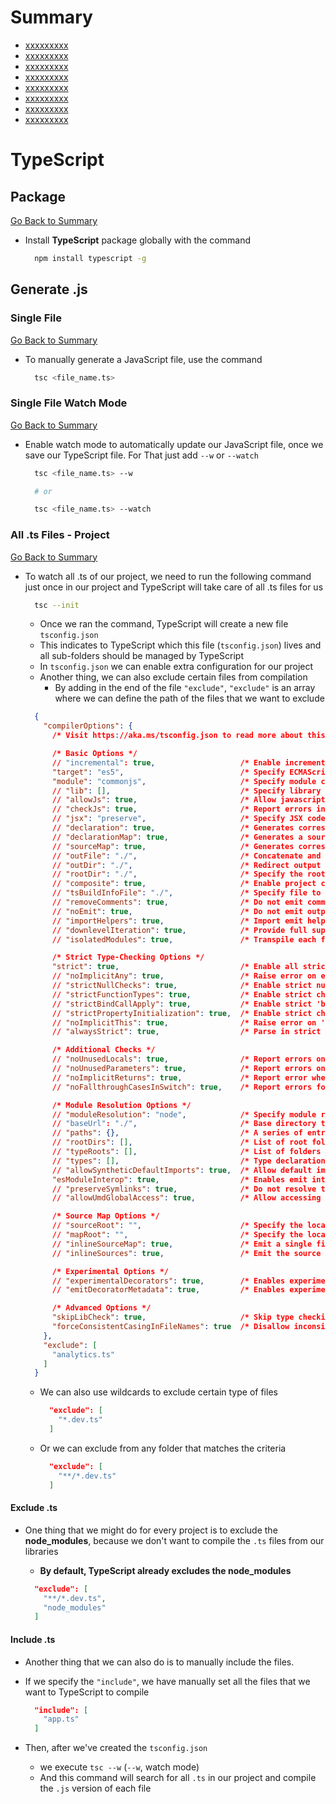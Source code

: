 <h1 id='summary'>Summary</h1>

-   [xxxxxxxxx](#xxxxxxxx)
-   [xxxxxxxxx](#xxxxxxxx)
-   [xxxxxxxxx](#xxxxxxxx)
-   [xxxxxxxxx](#xxxxxxxx)
-   [xxxxxxxxx](#xxxxxxxx)
-   [xxxxxxxxx](#xxxxxxxx)
-   [xxxxxxxxx](#xxxxxxxx)
-   [xxxxxxxxx](#xxxxxxxx)

<h1 id='typescript'>TypeScript</h1>

<h2 id='package'>Package</h2>

[Go Back to Summary](#summary)

-   Install **TypeScript** package globally with the command

    ```Bash
      npm install typescript -g
    ```

<h2 id='generatejs'>Generate .js</h2>

<h3 id='singlefile'>Single File</h3>

[Go Back to Summary](#summary)

-   To manually generate a JavaScript file, use the command

    ```Bash
      tsc <file_name.ts>
    ```

<h3 id='singlefilewatch'>Single File Watch Mode</h3>

[Go Back to Summary](#summary)

-   Enable watch mode to automatically update our JavaScript file, once we save our TypeScript file. For That just add `--w` or `--watch`

    ```Bash
      tsc <file_name.ts> --w

      # or

      tsc <file_name.ts> --watch
    ```

<h3 id='allfileswatch'>All .ts Files - Project</h3>

[Go Back to Summary](#summary)

-   To watch all .ts of our project, we need to run the following command just once in our project and TypeScript will take care of all .ts files for us

    ```Bash
      tsc --init
    ```

    -   Once we ran the command, TypeScript will create a new file `tsconfig.json`
    -   This indicates to TypeScript which this file (`tsconfig.json`) lives and all sub-folders should be managed by TypeScript
    -   In `tsconfig.json` we can enable extra configuration for our project
    -   Another thing, we can also exclude certain files from compilation
        -   By adding in the end of the file `"exclude"`, `"exclude"` is an array where we can define the path of the files that we want to exclude

    ```JSON
      {
        "compilerOptions": {
          /* Visit https://aka.ms/tsconfig.json to read more about this file */

          /* Basic Options */
          // "incremental": true,                   /* Enable incremental compilation */
          "target": "es5",                          /* Specify ECMAScript target version: 'ES3' (default), 'ES5', 'ES2015', 'ES2016', 'ES2017', 'ES2018', 'ES2019', 'ES2020', or 'ESNEXT'. */
          "module": "commonjs",                     /* Specify module code generation: 'none', 'commonjs', 'amd', 'system', 'umd', 'es2015', 'es2020', or 'ESNext'. */
          // "lib": [],                             /* Specify library files to be included in the compilation. */
          // "allowJs": true,                       /* Allow javascript files to be compiled. */
          // "checkJs": true,                       /* Report errors in .js files. */
          // "jsx": "preserve",                     /* Specify JSX code generation: 'preserve', 'react-native', or 'react'. */
          // "declaration": true,                   /* Generates corresponding '.d.ts' file. */
          // "declarationMap": true,                /* Generates a sourcemap for each corresponding '.d.ts' file. */
          // "sourceMap": true,                     /* Generates corresponding '.map' file. */
          // "outFile": "./",                       /* Concatenate and emit output to single file. */
          // "outDir": "./",                        /* Redirect output structure to the directory. */
          // "rootDir": "./",                       /* Specify the root directory of input files. Use to control the output directory structure with --outDir. */
          // "composite": true,                     /* Enable project compilation */
          // "tsBuildInfoFile": "./",               /* Specify file to store incremental compilation information */
          // "removeComments": true,                /* Do not emit comments to output. */
          // "noEmit": true,                        /* Do not emit outputs. */
          // "importHelpers": true,                 /* Import emit helpers from 'tslib'. */
          // "downlevelIteration": true,            /* Provide full support for iterables in 'for-of', spread, and destructuring when targeting 'ES5' or 'ES3'. */
          // "isolatedModules": true,               /* Transpile each file as a separate module (similar to 'ts.transpileModule'). */

          /* Strict Type-Checking Options */
          "strict": true,                           /* Enable all strict type-checking options. */
          // "noImplicitAny": true,                 /* Raise error on expressions and declarations with an implied 'any' type. */
          // "strictNullChecks": true,              /* Enable strict null checks. */
          // "strictFunctionTypes": true,           /* Enable strict checking of function types. */
          // "strictBindCallApply": true,           /* Enable strict 'bind', 'call', and 'apply' methods on functions. */
          // "strictPropertyInitialization": true,  /* Enable strict checking of property initialization in classes. */
          // "noImplicitThis": true,                /* Raise error on 'this' expressions with an implied 'any' type. */
          // "alwaysStrict": true,                  /* Parse in strict mode and emit "use strict" for each source file. */

          /* Additional Checks */
          // "noUnusedLocals": true,                /* Report errors on unused locals. */
          // "noUnusedParameters": true,            /* Report errors on unused parameters. */
          // "noImplicitReturns": true,             /* Report error when not all code paths in function return a value. */
          // "noFallthroughCasesInSwitch": true,    /* Report errors for fallthrough cases in switch statement. */

          /* Module Resolution Options */
          // "moduleResolution": "node",            /* Specify module resolution strategy: 'node' (Node.js) or 'classic' (TypeScript pre-1.6). */
          // "baseUrl": "./",                       /* Base directory to resolve non-absolute module names. */
          // "paths": {},                           /* A series of entries which re-map imports to lookup locations relative to the 'baseUrl'. */
          // "rootDirs": [],                        /* List of root folders whose combined content represents the structure of the project at runtime. */
          // "typeRoots": [],                       /* List of folders to include type definitions from. */
          // "types": [],                           /* Type declaration files to be included in compilation. */
          // "allowSyntheticDefaultImports": true,  /* Allow default imports from modules with no default export. This does not affect code emit, just typechecking. */
          "esModuleInterop": true,                  /* Enables emit interoperability between CommonJS and ES Modules via creation of namespace objects for all imports. Implies 'allowSyntheticDefaultImports'. */
          // "preserveSymlinks": true,              /* Do not resolve the real path of symlinks. */
          // "allowUmdGlobalAccess": true,          /* Allow accessing UMD globals from modules. */

          /* Source Map Options */
          // "sourceRoot": "",                      /* Specify the location where debugger should locate TypeScript files instead of source locations. */
          // "mapRoot": "",                         /* Specify the location where debugger should locate map files instead of generated locations. */
          // "inlineSourceMap": true,               /* Emit a single file with source maps instead of having a separate file. */
          // "inlineSources": true,                 /* Emit the source alongside the sourcemaps within a single file; requires '--inlineSourceMap' or '--sourceMap' to be set. */

          /* Experimental Options */
          // "experimentalDecorators": true,        /* Enables experimental support for ES7 decorators. */
          // "emitDecoratorMetadata": true,         /* Enables experimental support for emitting type metadata for decorators. */

          /* Advanced Options */
          "skipLibCheck": true,                     /* Skip type checking of declaration files. */
          "forceConsistentCasingInFileNames": true  /* Disallow inconsistently-cased references to the same file. */
        },
        "exclude": [
          "analytics.ts"
        ]
      }
    ```

    -   We can also use wildcards to exclude certain type of files

        ```JSON
          "exclude": [
            "*.dev.ts"
          ]
        ```

    -   Or we can exclude from any folder that matches the criteria

        ```JSON
          "exclude": [
            "**/*.dev.ts"
          ]
        ```

<h4 id='excludets'>Exclude .ts</h4>

-   One thing that we might do for every project is to exclude the **node_modules**, because we don't want to compile the `.ts` files from our libraries

    -   **By default, TypeScript already excludes the node_modules**

    ```JSON
      "exclude": [
        "**/*.dev.ts",
        "node_modules"
      ]
    ```

<h4 id='includets'>Include .ts</h4>

-   Another thing that we can also do is to manually include the files.
-   If we specify the `"include"`, we have manually set all the files that we want to TypeScript to compile

    ```JSON
      "include": [
        "app.ts"
      ]
    ```

-   Then, after we've created the `tsconfig.json`
    -   we execute `tsc --w` (`--w`, watch mode)
    -   And this command will search for all `.ts` in our project and compile the `.js` version of each file
